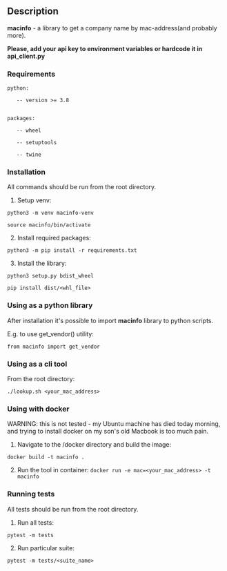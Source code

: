 ## Description


**macinfo** - a library to get a company name by mac-address(and probably more).


<b>Please, add your api key to environment variables or hardcode it in api_client.py</b>

### Requirements

    python:

       -- version >= 3.8


    packages:

       -- wheel

       -- setuptools

       -- twine


### Installation


All commands should be run from the root directory.


1. Setup venv:


```python3 -m venv macinfo-venv```


```source macinfo/bin/activate```


2. Install required packages:


```python3 -m pip install -r requirements.txt```


3. Install the library:


```python3 setup.py bdist_wheel```

 

```pip install dist/<whl_file>```



### Using as a python library


After installation it's possible to import **macinfo** library to python scripts.


E.g. to use get_vendor() utility:


```from macinfo import get_vendor```


### Using as a cli tool
From the root directory:

```./lookup.sh <your_mac_address> ```

### Using with docker 
WARNING: this is not tested - my Ubuntu machine has died today morning, 
and trying to install docker on my son's old Macbook is too much pain.
1. Navigate to the /docker directory and build the image:

```docker build -t macinfo .```

2. Run the tool in container:
```docker run -e mac=<your_mac_address> -t macinfo```

### Running tests


All tests should be run from the root directory.


1. Run all tests:


```pytest -m tests```


2. Run particular suite:


```pytest -m tests/<suite_name>```


